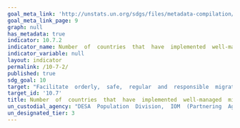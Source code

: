 ```yaml
---
goal_meta_link: 'http://unstats.un.org/sdgs/files/metadata-compilation/Metadata-Goal-10.pdf'
goal_meta_link_page: 9
graph: null
has_metadata: true
indicator: 10.7.2
indicator_name: Number  of  countries  that  have  implemented  well-managed  migration  policies
indicator_variable: null
layout: indicator
permalink: /10-7-2/
published: true  
sdg_goal: 10
target: "Facilitate  orderly,  safe,  regular  and  responsible  migration  and  mobility  of  people,  including  through  the  implementation  of  planned  and  well-managed  migration  policies."
target_id: '10.7'
title: Number  of  countries  that  have  implemented  well-managed  migration  policies
un_custodial_agency: "DESA  Population  Division,  IOM  (Partnering  Agencies:  World  Bank,  Global  Migration  Group,  UNHCR,  UNODC)"
un_designated_tier: 3
---
```


